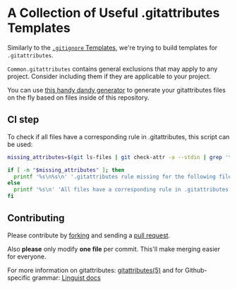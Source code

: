 # A Collection of Useful .gitattributes Templates

Similarly to the [`.gitignore` Templates][gt], we're trying to build
templates for `.gitattributes`.

`Common.gitattributes` contains general exclusions that may apply to any project.
Consider including them if they are applicable to your project.

You can use [this handy dandy generator](https://richienb.github.io/gitattributes-generator) to generate your gitattributes files on the fly based on files inside of this repository.

## CI step

To check if all files have a corresponding rule in .gitattributes, this script can be used:

```sh
missing_attributes=$(git ls-files | git check-attr -a --stdin | grep 'text: auto' || printf '\n')

if [ -n "$missing_attributes" ]; then
  printf '%s\n%s\n' '.gitattributes rule missing for the following files:' "$missing_attributes"
else
  printf '%s\n' 'All files have a corresponding rule in .gitattributes'
fi
```

## Contributing

Please contribute by [forking][fk] and sending a [pull request][pr].

Also **please** only modify **one file** per commit. This'll
make merging easier for everyone.

For more information on gitattributes: [gitattributes(5)][g5] and for Github-specific grammar: [Linguist docs][gh]

[gt]: https://github.com/github/gitignore
[fk]: http://help.github.com/forking/
[pr]: http://help.github.com/pull-requests/
[g5]: https://www.git-scm.com/docs/gitattributes
[gh]: https://www.rubydoc.info/github/github/linguist
